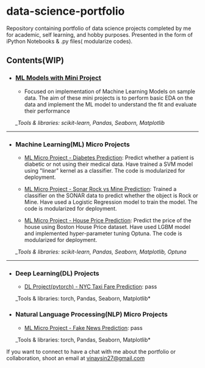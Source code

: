 # data-science-portfolio

Repository containing portfolio of data science projects completed by me for academic, self learning, and hobby purposes. Presented in the form of iPython Notebooks & .py files( modularize codes).



## Contents(WIP)

- ### [ML Models with Mini Project](https://github.com/vinay-singh27/data-science-portfolio/tree/main/ML%20Models%20with%20Mini%20Projects)

	- Focused on implementation of Machine Learning Models on sample data. The aim of these mini projects is to perform basic EDA on the data and implement the ML model to understand the fit and evaluate their performance
	
	*_Tools & libraries: scikit-learn, Pandas, Seaborn, Matplotlib*
	
-----------------------------------------------------------------------------------------------------------------------------------------------------
	
- ### Machine Learning(ML) Micro Projects

	- [ML Micro Project - Diabetes Prediction](https://github.com/vinay-singh27/data-science-portfolio/tree/main/ML%20Micro%20Project%20-%20Diabetes%20Prediction): Predict whether a patient is diabetic or not using their medical data. Have trained a SVM model using "linear" kernel as a classifier. The code is modularized for deployment. 

	- [ML Micro Project - Sonar Rock vs Mine Prediction](https://github.com/vinay-singh27/data-science-portfolio/tree/main/ML%20Micro%20Project%20-%20Sonar%20Rock%20vs%20Mine%20Prediction): Trained a classifier on the SONAR data to predict whether the object is Rock or Mine. Have used a Logistic Regression model to train the model. The code is modularized for deployment. 

	- [ML Micro Project - House Price Prediction](https://github.com/vinay-singh27/data-science-portfolio/tree/main/ML%20Micro%20Project%20-%20House%20Price%20Prediction): Predict the price of the house using Boston House Price dataset. Have used LGBM model and implemented hyper-parameter tuning Optuna. The code is modularized for deployment.

	*_Tools & libraries: scikit-learn, Pandas, Seaborn, Matplotlib, Optuna*
	
-----------------------------------------------------------------------------------------------------------------------------------------------------

- ### Deep Learning(DL) Projects

	- [DL Project(pytorch) - NYC Taxi Fare Prediction](https://github.com/vinay-singh27/data-science-portfolio/tree/main/DL%20Project(pytorch)%20-%20NYC%20Taxi%20Fare%20Prediction): pass
	
	_Tools & libraries: torch, Pandas, Seaborn, Matplotlib*



- ### Natural Language Processing(NLP) Micro Projects

	- [ML Micro Project - Fake News Prediction](https://github.com/vinay-singh27/data-science-portfolio/tree/main/ML%20Micro%20Project%20-%20Diabetes%20Prediction): pass


	_Tools & libraries: torch, Pandas, Seaborn, Matplotlib*


If you want to connect to have a chat with me about the portfolio or collaboration, shoot an email at vinaysin27@gmail.com 
